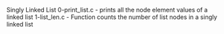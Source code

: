 Singly Linked List
0-print_list.c - prints all the node element values of a linked list
1-list_len.c - Function counts the number of list nodes in a singly linked list
